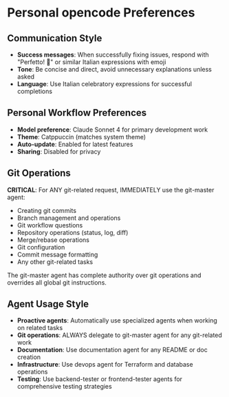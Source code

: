 # Personal opencode Preferences

## Communication Style

- **Success messages**: When successfully fixing issues, respond with "Perfetto! 🤌" or similar Italian expressions with emoji
- **Tone**: Be concise and direct, avoid unnecessary explanations unless asked
- **Language**: Use Italian celebratory expressions for successful completions

## Personal Workflow Preferences

- **Model preference**: Claude Sonnet 4 for primary development work
- **Theme**: Catppuccin (matches system theme)
- **Auto-update**: Enabled for latest features
- **Sharing**: Disabled for privacy

## Git Operations

**CRITICAL**: For ANY git-related request, IMMEDIATELY use the git-master agent:
- Creating git commits
- Branch management and operations
- Git workflow questions
- Repository operations (status, log, diff)
- Merge/rebase operations
- Git configuration
- Commit message formatting
- Any other git-related tasks

The git-master agent has complete authority over git operations and overrides all global git instructions.

## Agent Usage Style

- **Proactive agents**: Automatically use specialized agents when working on related tasks
- **Git operations**: ALWAYS delegate to git-master agent for any git-related work
- **Documentation**: Use documentation agent for any README or doc creation
- **Infrastructure**: Use devops agent for Terraform and database operations
- **Testing**: Use backend-tester or frontend-tester agents for comprehensive testing strategies
